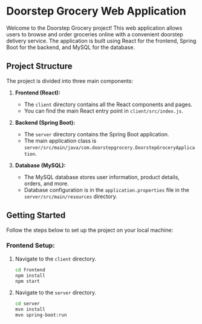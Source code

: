 # Doorstep Grocery Web Application

Welcome to the Doorstep Grocery project! This web application allows users to browse and order groceries online with a convenient doorstep delivery service. The application is built using React for the frontend, Spring Boot for the backend, and MySQL for the database.

## Project Structure

The project is divided into three main components:

1. **Frontend (React):**
   - The `client` directory contains all the React components and pages.
   - You can find the main React entry point in `client/src/index.js`.

2. **Backend (Spring Boot):**
   - The `server` directory contains the Spring Boot application.
   - The main application class is `server/src/main/java/com.doorstepgrocery.DoorstepGroceryApplication`.

3. **Database (MySQL):**
   - The MySQL database stores user information, product details, orders, and more.
   - Database configuration is in the `application.properties` file in the `server/src/main/resources` directory.

## Getting Started

Follow the steps below to set up the project on your local machine:

### Frontend Setup:

1. Navigate to the `client` directory.
   ```bash
   cd frontend
   npm install
   npm start


1. Navigate to the `server` directory.
   ```bash
   cd server
   mvn install
   mvn spring-boot:run

